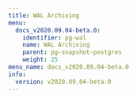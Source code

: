 ```yaml
---
title: WAL Archiving
menu:
  docs_v2020.09.04-beta.0:
    identifier: pg-wal
    name: WAL Archiving
    parent: pg-snapshot-postgres
    weight: 25
menu_name: docs_v2020.09.04-beta.0
info:
  version: v2020.09.04-beta.0
---
```


